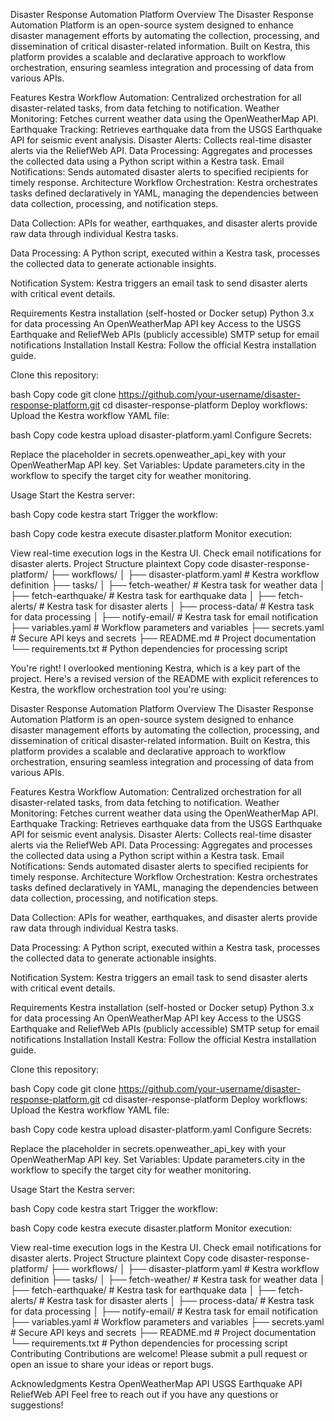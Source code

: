 Disaster Response Automation Platform
Overview
The Disaster Response Automation Platform is an open-source system designed to enhance disaster management efforts by automating the collection, processing, and dissemination of critical disaster-related information. Built on Kestra, this platform provides a scalable and declarative approach to workflow orchestration, ensuring seamless integration and processing of data from various APIs.

Features
Kestra Workflow Automation: Centralized orchestration for all disaster-related tasks, from data fetching to notification.
Weather Monitoring: Fetches current weather data using the OpenWeatherMap API.
Earthquake Tracking: Retrieves earthquake data from the USGS Earthquake API for seismic event analysis.
Disaster Alerts: Collects real-time disaster alerts via the ReliefWeb API.
Data Processing: Aggregates and processes the collected data using a Python script within a Kestra task.
Email Notifications: Sends automated disaster alerts to specified recipients for timely response.
Architecture
Workflow Orchestration:
Kestra orchestrates tasks defined declaratively in YAML, managing the dependencies between data collection, processing, and notification steps.

Data Collection:
APIs for weather, earthquakes, and disaster alerts provide raw data through individual Kestra tasks.

Data Processing:
A Python script, executed within a Kestra task, processes the collected data to generate actionable insights.

Notification System:
Kestra triggers an email task to send disaster alerts with critical event details.

Requirements
Kestra installation (self-hosted or Docker setup)
Python 3.x for data processing
An OpenWeatherMap API key
Access to the USGS Earthquake and ReliefWeb APIs (publicly accessible)
SMTP setup for email notifications
Installation
Install Kestra:
Follow the official Kestra installation guide.

Clone this repository:

bash
Copy code
git clone https://github.com/your-username/disaster-response-platform.git
cd disaster-response-platform
Deploy workflows:
Upload the Kestra workflow YAML file:

bash
Copy code
kestra upload disaster-platform.yaml
Configure Secrets:

Replace the placeholder in secrets.openweather_api_key with your OpenWeatherMap API key.
Set Variables:
Update parameters.city in the workflow to specify the target city for weather monitoring.

Usage
Start the Kestra server:

bash
Copy code
kestra start
Trigger the workflow:

bash
Copy code
kestra execute disaster.platform
Monitor execution:

View real-time execution logs in the Kestra UI.
Check email notifications for disaster alerts.
Project Structure
plaintext
Copy code
disaster-response-platform/
├── workflows/
│   ├── disaster-platform.yaml     # Kestra workflow definition
├── tasks/
│   ├── fetch-weather/             # Kestra task for weather data
│   ├── fetch-earthquake/          # Kestra task for earthquake data
│   ├── fetch-alerts/              # Kestra task for disaster alerts
│   ├── process-data/              # Kestra task for data processing
│   ├── notify-email/              # Kestra task for email notification
├── variables.yaml                 # Workflow parameters and variables
├── secrets.yaml                   # Secure API keys and secrets
├── README.md                      # Project documentation
└── requirements.txt               # Python dependencies for processing script

You're right! I overlooked mentioning Kestra, which is a key part of the project. Here's a revised version of the README with explicit references to Kestra, the workflow orchestration tool you're using:

Disaster Response Automation Platform
Overview
The Disaster Response Automation Platform is an open-source system designed to enhance disaster management efforts by automating the collection, processing, and dissemination of critical disaster-related information. Built on Kestra, this platform provides a scalable and declarative approach to workflow orchestration, ensuring seamless integration and processing of data from various APIs.

Features
Kestra Workflow Automation: Centralized orchestration for all disaster-related tasks, from data fetching to notification.
Weather Monitoring: Fetches current weather data using the OpenWeatherMap API.
Earthquake Tracking: Retrieves earthquake data from the USGS Earthquake API for seismic event analysis.
Disaster Alerts: Collects real-time disaster alerts via the ReliefWeb API.
Data Processing: Aggregates and processes the collected data using a Python script within a Kestra task.
Email Notifications: Sends automated disaster alerts to specified recipients for timely response.
Architecture
Workflow Orchestration:
Kestra orchestrates tasks defined declaratively in YAML, managing the dependencies between data collection, processing, and notification steps.

Data Collection:
APIs for weather, earthquakes, and disaster alerts provide raw data through individual Kestra tasks.

Data Processing:
A Python script, executed within a Kestra task, processes the collected data to generate actionable insights.

Notification System:
Kestra triggers an email task to send disaster alerts with critical event details.

Requirements
Kestra installation (self-hosted or Docker setup)
Python 3.x for data processing
An OpenWeatherMap API key
Access to the USGS Earthquake and ReliefWeb APIs (publicly accessible)
SMTP setup for email notifications
Installation
Install Kestra:
Follow the official Kestra installation guide.

Clone this repository:

bash
Copy code
git clone https://github.com/your-username/disaster-response-platform.git
cd disaster-response-platform
Deploy workflows:
Upload the Kestra workflow YAML file:

bash
Copy code
kestra upload disaster-platform.yaml
Configure Secrets:

Replace the placeholder in secrets.openweather_api_key with your OpenWeatherMap API key.
Set Variables:
Update parameters.city in the workflow to specify the target city for weather monitoring.

Usage
Start the Kestra server:

bash
Copy code
kestra start
Trigger the workflow:

bash
Copy code
kestra execute disaster.platform
Monitor execution:

View real-time execution logs in the Kestra UI.
Check email notifications for disaster alerts.
Project Structure
plaintext
Copy code
disaster-response-platform/
├── workflows/
│   ├── disaster-platform.yaml     # Kestra workflow definition
├── tasks/
│   ├── fetch-weather/             # Kestra task for weather data
│   ├── fetch-earthquake/          # Kestra task for earthquake data
│   ├── fetch-alerts/              # Kestra task for disaster alerts
│   ├── process-data/              # Kestra task for data processing
│   ├── notify-email/              # Kestra task for email notification
├── variables.yaml                 # Workflow parameters and variables
├── secrets.yaml                   # Secure API keys and secrets
├── README.md                      # Project documentation
└── requirements.txt               # Python dependencies for processing script
Contributing
Contributions are welcome! Please submit a pull request or open an issue to share your ideas or report bugs.

Acknowledgments
Kestra
OpenWeatherMap API
USGS Earthquake API
ReliefWeb API
Feel free to reach out if you have any questions or suggestions!
